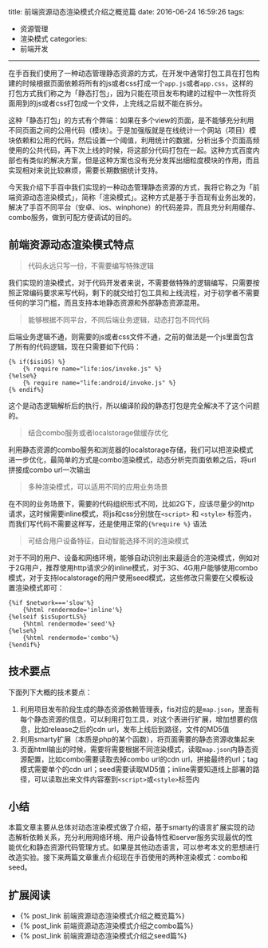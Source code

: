 title: 前端资源动态渲染模式介绍之概览篇
date: 2016-06-24 16:59:26
tags:
- 资源管理
- 渲染模式
categories:
- 前端开发
---

在手百我们使用了一种动态管理静态资源的方式，在开发中通常打包工具在打包构建的时候根据页面依赖将所有的js或者css打成一个`app.js`或者`app.css`，这样的打包方式我们称之为「静态打包」，因为只能在项目发布构建的过程中一次性将页面用到的js或者css打包成一个文件，上完线之后就不能在拆分。

这种「静态打包」的方式有个弊端：如果在多个view的页面，是不能够充分利用不同页面之间的公用代码（模块）。于是加强版就是在线统计一个网站（项目）模块依赖和公用的代码，然后设置一个阈值，利用统计的数据，分析出多个页面高频使用的公共代码，再下次上线的时候，将这部分代码打包在一起。这种方式百度内部也有类似的解决方案，但是这种方案也没有充分发挥出细粒度模块的作用，而且实现相对来说比较麻烦，需要长期数据统计支持。

今天我介绍下手百中我们实现的一种动态管理静态资源的方式，我将它称之为「前端资源动态渲染模式」，简称「渲染模式」。这种方式是基于手百现有业务出发的，解决了手百不同平台（安卓、ios、winphone）的代码差异，而且充分利用缓存、combo服务，做到可配方便调试的目的。

## 前端资源动态渲染模式特点

> 代码永远只写一份，不需要编写特殊逻辑

我们实现的渲染模式，对于代码开发者来说，不需要做特殊的逻辑编写，只需要按照正常编码要求来写代码，剩下的就交给打包工具和上线流程，对于初学者不需要任何的学习门槛，而且支持本地静态资源和外部静态资源混用。

> 能够根据不同平台，不同后端业务逻辑，动态打包不同代码

后端业务逻辑不通，则需要的js或者css文件不通，之前的做法是一个js里面包含了所有的代码逻辑，现在只需要如下代码：
```smarty
{% if($isiOS) %}
    {% require name="life:ios/invoke.js" %}
{%else%}
    {% require name="life:android/invoke.js" %}
{% endif%}
```
这个是动态逻辑解析后的执行，所以编译阶段的静态打包是完全解决不了这个问题的。

> 结合combo服务或者localstorage做缓存优化

利用静态资源的combo服务和浏览器的localstorage存储，我们可以把渲染模式进一步优化，最简单的方式是combo渲染模式，动态分析完页面依赖之后，将url拼接成combo url一次输出
<!--more-->


> 多种渲染模式，可以适用不同的应用业务场景

在不同的业务场景下，需要的代码组织形式不同，比如2G下，应该尽量少的http请求，这时候需要inline模式，将js和css分别放在`<script>` 和 `<style>` 标签内，而我们写代码不需要这样写，还是使用正常的`{%require %}` 语法

> 可结合用户设备特征，自动智能选择不同的渲染模式

对于不同的用户、设备和网络环境，能够自动识别出来最适合的渲染模式，例如对于2G用户，推荐使用http请求少的inline模式，对于3G、4G用户能够使用combo模式，对于支持localstorage的用户使用seed模式，这些修改只需要在父模板设置渲染模式即可：

```smarty
{%if $network==='slow'%}
    {%html rendermode='inline'%}
{%elseif $isSuportLS%}
    {%html rendermode='seed'%}
{%else%}
    {%html rendermode='combo'%}
{%endif%}
```

## 技术要点
下面列下大概的技术要点：
1. 利用项目发布阶段生成的静态资源依赖管理表，fis对应的是`map.json`，里面有每个静态资源的信息，可以利用打包工具，对这个表进行扩展，增加想要的信息，比如release之后的cdn url，发布上线后到路径，文件的MD5值
2. 利用smarty扩展（本质是php的某个函数），将页面需要的静态资源收集起来
3. 页面html输出的时候，需要将需要根据不同渲染模式，读取`map.json`内静态资源配置，比如combo需要读取去掉combo url的cdn url，拼接最终的url；tag模式需要单个的cdn url；seed需要读取MD5值；inline需要知道线上部署的路径，可以读取出来文件内容塞到`<script>`或`<style>`标签内

## 小结
本篇文章主要从总体对动态渲染模式做了介绍，基于smarty的语言扩展实现的动态解析依赖关系，充分利用网络环境、用户设备特性和server服务实现最优的性能优化和静态资源代码管理方式。如果是其他动态语言，可以参考本文的思想进行改造实验。接下来两篇文章重点介绍现在手百使用的两种渲染模式：combo和seed。

## 扩展阅读
* {% post_link 前端资源动态渲染模式介绍之概览篇%}
* {% post_link 前端资源动态渲染模式介绍之combo篇%}
* {% post_link 前端资源动态渲染模式介绍之seed篇%}
